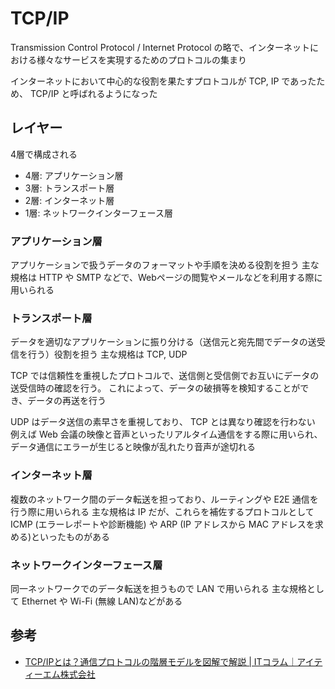 # TCP/IP

Transmission Control Protocol / Internet Protocol の略で、インターネットにおける様々なサービスを実現するためのプロトコルの集まり

インターネットにおいて中心的な役割を果たすプロトコルが TCP, IP であったため、 TCP/IP と呼ばれるようになった

## レイヤー

4層で構成される

- 4層: アプリケーション層
- 3層: トランスポート層
- 2層: インターネット層
- 1層: ネットワークインターフェース層

### アプリケーション層

アプリケーションで扱うデータのフォーマットや手順を決める役割を担う
主な規格は HTTP や SMTP などで、Webページの閲覧やメールなどを利用する際に用いられる

### トランスポート層

データを適切なアプリケーションに振り分ける（送信元と宛先間でデータの送受信を行う）役割を担う
主な規格は TCP, UDP

TCP では信頼性を重視したプロトコルで、送信側と受信側でお互いにデータの送受信時の確認を行う。
これによって、データの破損等を検知することができ、データの再送を行う

UDP はデータ送信の素早さを重視しており、 TCP とは異なり確認を行わない
例えば Web 会議の映像と音声といったリアルタイム通信をする際に用いられ、データ通信にエラーが生じると映像が乱れたり音声が途切れる

### インターネット層

複数のネットワーク間のデータ転送を担っており、ルーティングや E2E 通信を行う際に用いられる
主な規格は IP だが、これらを補佐するプロトコルとして ICMP (エラーレポートや診断機能) や ARP (IP アドレスから MAC アドレスを求める)といったものがある

### ネットワークインターフェース層

同一ネットワークでのデータ転送を担うもので LAN で用いられる
主な規格として Ethernet や Wi-Fi (無線 LAN)などがある

## 参考

- [TCP/IPとは？通信プロトコルの階層モデルを図解で解説 | ITコラム｜アイティーエム株式会社](https://www.itmanage.co.jp/column/tcp-ip-protocol/)
